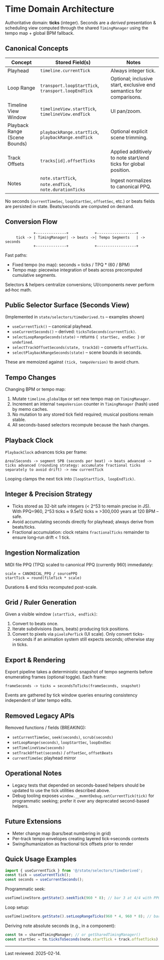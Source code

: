# Time Domain Architecture

Authoritative domain: **ticks** (integer). Seconds are a _derived_ presentation & scheduling view
computed through the shared `TimingManager` using the tempo map + global BPM fallback.

## Canonical Concepts

| Concept                       | Stored Field(s)                                        | Notes                                                               |
| ----------------------------- | ------------------------------------------------------ | ------------------------------------------------------------------- |
| Playhead                      | `timeline.currentTick`                                 | Always integer tick.                                                |
| Loop Range                    | `transport.loopStartTick`, `transport.loopEndTick`     | Optional; inclusive start, exclusive end semantics for comparisons. |
| Timeline View Window          | `timelineView.startTick`, `timelineView.endTick`       | UI pan/zoom.                                                        |
| Playback Range (Scene Bounds) | `playbackRange.startTick`, `playbackRange.endTick`     | Optional explicit scene trimming.                                   |
| Track Offsets                 | `tracks[id].offsetTicks`                               | Applied additively to note start/end ticks for global position.     |
| Notes                         | `note.startTick`, `note.endTick`, `note.durationTicks` | Ingest normalizes to canonical PPQ.                                 |

No seconds (`currentTimeSec`, `loopStartSec`, `offsetSec`, etc.) or beats fields are persisted in state. Beats/seconds are computed on demand.

## Conversion Flow

```
             +--------------+            +------------------+
     tick -> | TimingManager| -> beats ->| Tempo Segments   | -> seconds
             +--------------+            +------------------+
```

Fast paths:

-   Fixed tempo (no map): seconds = ticks / TPQ \* (60 / BPM)
-   Tempo map: piecewise integration of beats across precomputed cumulative segments.

Selectors & helpers centralize conversions; UI/components never perform ad‑hoc math.

## Public Selector Surface (Seconds View)

(Implemented in `state/selectors/timeDerived.ts` – examples shown)

-   `useCurrentTick()` – canonical playhead.
-   `useCurrentSeconds()` – derived: `ticksToSeconds(currentTick)`.
-   `selectLoopRangeSeconds(state)` – returns `{ startSec, endSec }` or `undefined`.
-   `selectTrackOffsetSeconds(state, trackId)` – converts `offsetTicks`.
-   `selectPlaybackRangeSeconds(state)` – scene bounds in seconds.

These are memoized against `(tick, tempoVersion)` to avoid churn.

## Tempo Changes

Changing BPM or tempo map:

1. Mutate `timeline.globalBpm` or set new tempo map on `TimingManager`.
2. Increment an internal `tempoVersion` counter in `TimingManager` (hash) used by memo caches.
3. No mutation to any stored tick field required; musical positions remain stable.
4. All seconds-based selectors recompute because the hash changes.

## Playback Clock

`PlaybackClock` advances ticks per frame:

```
ΔrealSeconds -> segment SPB (seconds per beat) -> beats advanced -> ticks advanced (rounding strategy: accumulate fractional ticks separately to avoid drift) -> new currentTick
```

Looping clamps the next tick into `[loopStartTick, loopEndTick)`.

## Integer & Precision Strategy

-   Ticks stored as 32-bit safe integers (< 2^53 to remain precise in JS). With PPQ=960, 2^53 ticks ≈ 9.5e12 ticks ≈ >300,000 years at 120 BPM – safe.
-   Avoid accumulating seconds directly for playhead; always derive from beats/ticks.
-   Fractional accumulation: clock retains `fractionalTicks` remainder to ensure long‑run drift < 1 tick.

## Ingestion Normalization

MIDI file PPQ (TPQ) scaled to canonical PPQ (currently 960) immediately:

```
scale = CANONICAL_PPQ / sourcePPQ
startTick = round(fileTick * scale)
```

Durations & end ticks recomputed post-scale.

## Grid / Ruler Generation

Given a visible window `[startTick, endTick]`:

1. Convert to beats once.
2. Iterate subdivisions (bars, beats) producing tick positions.
3. Convert to pixels via `pixelsPerTick` (UI scale). Only convert ticks->seconds if an animation system still expects seconds; otherwise stay in ticks.

## Export & Rendering

Export pipeline takes a deterministic snapshot of tempo segments before enumerating frames (optional toggle). Each frame:

```
frameSeconds -> ticks = secondsToTicks(frameSeconds, snapshot)
```

Events are gathered by tick window queries ensuring consistency independent of later tempo edits.

## Removed Legacy APIs

Removed functions / fields (BREAKING):

-   `setCurrentTimeSec`, `seek(seconds)`, `scrub(seconds)`
-   `setLoopRange(seconds)`, `loopStartSec`, `loopEndSec`
-   `setTimelineView(seconds)`
-   `setTrackOffset(seconds)` / `offsetSec`, `offsetBeats`
-   `currentTimeSec` playhead mirror

## Operational Notes

-   Legacy tests that depended on seconds-based helpers should be updated to use the tick utilities described above.
-   Debug tooling exposes `window.__mvmntDebug.setCurrentTick(tick)` for programmatic seeking; prefer it over any deprecated second-based helpers.

## Future Extensions

-   Meter change map (bars/beat numbering in grid)
-   Per-track tempo envelopes creating layered tick->seconds contexts
-   Swing/humanization as fractional tick offsets prior to render

## Quick Usage Examples

```ts
import { useCurrentTick } from '@/state/selectors/timeDerived';
const tick = useCurrentTick();
const seconds = useCurrentSeconds();
```

Programmatic seek:

```ts
useTimelineStore.getState().seekTick(960 * 8); // bar 3 at 4/4 with PPQ=960
```

Loop setup:

```ts
useTimelineStore.getState().setLoopRangeTicks(960 * 4, 960 * 8); // bars 2-3
```

Deriving note absolute seconds (e.g., in a component):

```ts
const tm = sharedTimingManager; // or getSharedTimingManager()
const startSec = tm.ticksToSeconds(note.startTick + track.offsetTicks);
```

---

Last reviewed: 2025-02-14.
